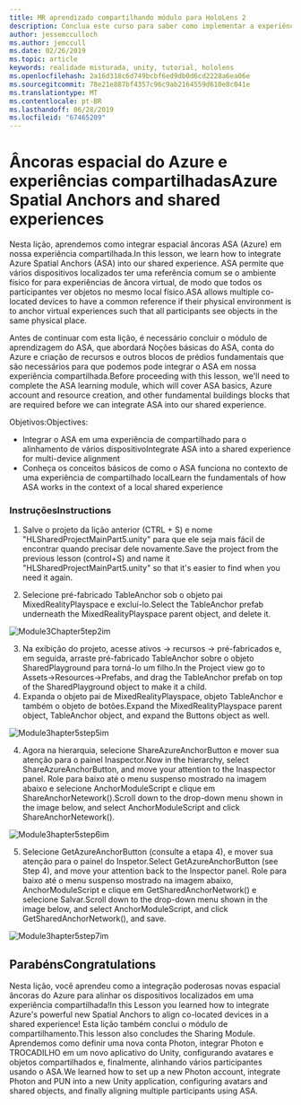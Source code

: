 ```yaml
---
title: MR aprendizado compartilhando módulo para HoloLens 2
description: Conclua este curso para saber como implementar a experiências compartilhadas com vários usuários dentro de um aplicativo de 2 HoloLens.
author: jessemcculloch
ms.author: jemccull
ms.date: 02/26/2019
ms.topic: article
keywords: realidade misturada, unity, tutorial, hololens
ms.openlocfilehash: 2a16d318c6d749bcbf6ed9db0d6cd2228a6ea06e
ms.sourcegitcommit: 78e21e887bf4357c96c9ab2164559d610e8c041e
ms.translationtype: MT
ms.contentlocale: pt-BR
ms.lasthandoff: 06/28/2019
ms.locfileid: "67465209"
---
```

# <a name="azure-spatial-anchors-and-shared-experiences"></a><span data-ttu-id="a95d6-104">Âncoras espacial do Azure e experiências compartilhadas</span><span class="sxs-lookup"><span data-stu-id="a95d6-104">Azure Spatial Anchors and shared experiences</span></span>

<span data-ttu-id="a95d6-105">Nesta lição, aprendemos como integrar espacial âncoras ASA (Azure) em nossa experiência compartilhada.</span><span class="sxs-lookup"><span data-stu-id="a95d6-105">In this lesson, we learn how to integrate Azure Spatial Anchors (ASA) into our shared experience.</span></span> <span data-ttu-id="a95d6-106">ASA permite que vários dispositivos localizados ter uma referência comum se o ambiente físico for para experiências de âncora virtual, de modo que todos os participantes ver objetos no mesmo local físico.</span><span class="sxs-lookup"><span data-stu-id="a95d6-106">ASA allows multiple co-located devices to have a common reference if their physical environment is to anchor virtual experiences such that all participants see objects in the same physical place.</span></span>

<span data-ttu-id="a95d6-107">Antes de continuar com esta lição, é necessário concluir o módulo de aprendizagem do ASA, que abordará Noções básicas do ASA, conta do Azure e criação de recursos e outros blocos de prédios fundamentais que são necessários para que podemos pode integrar o ASA em nossa experiência compartilhada.</span><span class="sxs-lookup"><span data-stu-id="a95d6-107">Before proceeding with this lesson, we'll need to complete the ASA learning module, which will cover ASA basics, Azure account and resource creation, and other fundamental buildings blocks that are required before we can integrate ASA into our shared experience.</span></span>

<span data-ttu-id="a95d6-108">Objetivos:</span><span class="sxs-lookup"><span data-stu-id="a95d6-108">Objectives:</span></span>

- <span data-ttu-id="a95d6-109">Integrar o ASA em uma experiência de compartilhado para o alinhamento de vários dispositivo</span><span class="sxs-lookup"><span data-stu-id="a95d6-109">Integrate ASA into a shared experience for multi-device alignment</span></span>
- <span data-ttu-id="a95d6-110">Conheça os conceitos básicos de como o ASA funciona no contexto de uma experiência de compartilhado local</span><span class="sxs-lookup"><span data-stu-id="a95d6-110">Learn the fundamentals of how ASA works in the context of a local shared experience</span></span>

### <a name="instructions"></a><span data-ttu-id="a95d6-111">Instruções</span><span class="sxs-lookup"><span data-stu-id="a95d6-111">Instructions</span></span>

1. <span data-ttu-id="a95d6-112">Salve o projeto da lição anterior (CTRL + S) e nome "HLSharedProjectMainPart5.unity" para que ele seja mais fácil de encontrar quando precisar dele novamente.</span><span class="sxs-lookup"><span data-stu-id="a95d6-112">Save the project from the previous lesson (control+S) and name it "HLSharedProjectMainPart5.unity" so that it's easier to find when you need it again.</span></span>

2. <span data-ttu-id="a95d6-113">Selecione pré-fabricado TableAnchor sob o objeto pai MixedRealityPlayspace e excluí-lo.</span><span class="sxs-lookup"><span data-stu-id="a95d6-113">Select the TableAnchor prefab underneath the MixedRealityPlayspace parent object, and delete it.</span></span>

![Module3Chapter5tep2im](images/module3chapter5step2im.PNG)



3.  <span data-ttu-id="a95d6-115">Na exibição do projeto, acesse ativos -> recursos -> pré-fabricados e, em seguida, arraste pré-fabricado TableAnchor sobre o objeto SharedPlayground para torná-lo um filho.</span><span class="sxs-lookup"><span data-stu-id="a95d6-115">In the Project view go to Assets->Resources->Prefabs, and drag the TableAnchor prefab on top of the SharedPlayground object to make it a child.</span></span>
4.  <span data-ttu-id="a95d6-116">Expanda o objeto pai de MixedRealityPlayspace, objeto TableAnchor e também o objeto de botões.</span><span class="sxs-lookup"><span data-stu-id="a95d6-116">Expand the MixedRealityPlayspace parent object, TableAnchor object, and expand the Buttons object as well.</span></span> 

![Module3hapter5step5im](images/module3chapter5step5im.PNG)

4. <span data-ttu-id="a95d6-118">Agora na hierarquia, selecione ShareAzureAnchorButton e mover sua atenção para o painel Inaspector.</span><span class="sxs-lookup"><span data-stu-id="a95d6-118">Now in the hierarchy, select ShareAzureAnchorButton, and move your attention to the Inaspector panel.</span></span> <span data-ttu-id="a95d6-119">Role para baixo até o menu suspenso mostrado na imagem abaixo e selecione AnchorModuleScript e clique em ShareAnchorNetework().</span><span class="sxs-lookup"><span data-stu-id="a95d6-119">Scroll down to the drop-down menu shown in the image below, and select AnchorModuleScript and click ShareAnchorNetework().</span></span>

![Module3hapter5step6im](images/module3chapter5step6im.PNG)

5. <span data-ttu-id="a95d6-121">Selecione GetAzureAnchorButton (consulte a etapa 4), e mover sua atenção para o painel do Inspetor.</span><span class="sxs-lookup"><span data-stu-id="a95d6-121">Select GetAzureAnchorButton (see Step 4), and move your attention back to the Inspector panel.</span></span> <span data-ttu-id="a95d6-122">Role para baixo até o menu suspenso mostrado na imagem abaixo, AnchorModuleScript e clique em GetSharedAnchorNetwork() e selecione Salvar.</span><span class="sxs-lookup"><span data-stu-id="a95d6-122">Scroll down to the drop-down menu shown in the image below, and select AnchorModuleScript, and click GetSharedAnchorNetwork(), and save.</span></span>

![Module3hapter5step7im](images/module3chapter5step7im.PNG)




## <a name="congratulations"></a><span data-ttu-id="a95d6-124">Parabéns</span><span class="sxs-lookup"><span data-stu-id="a95d6-124">Congratulations</span></span>

<span data-ttu-id="a95d6-125">Nesta lição, você aprendeu como a integração poderosas novas espacial âncoras do Azure para alinhar os dispositivos localizados em uma experiência compartilhada!</span><span class="sxs-lookup"><span data-stu-id="a95d6-125">In this Lesson you learned how to integrate Azure's powerful new Spatial Anchors to align co-located devices in a shared experience!</span></span> <span data-ttu-id="a95d6-126">Esta lição também conclui o módulo de compartilhamento.</span><span class="sxs-lookup"><span data-stu-id="a95d6-126">This lesson also concludes the Sharing Module.</span></span> <span data-ttu-id="a95d6-127">Aprendemos como definir uma nova conta Photon, integrar Photon e TROCADILHO em um novo aplicativo do Unity, configurando avatares e objetos compartilhados e, finalmente, alinhando vários participantes usando o ASA.</span><span class="sxs-lookup"><span data-stu-id="a95d6-127">We learned how to set up a new Photon account, integrate Photon and PUN into a new Unity application, configuring avatars and shared objects, and finally aligning multiple participants using ASA.</span></span> 

